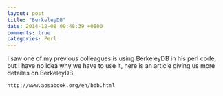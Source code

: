 ```yaml
---
layout: post
title: "BerkeleyDB"
date: 2014-12-08 09:48:39 +0800
comments: true
categories: Perl
---
```

I saw one of my previous colleagues is using BerkeleyDB in his perl code, but I have no idea why we have to use it, here is an article giving us more detailes on BerkeleyDB.

```html
http://www.aosabook.org/en/bdb.html
```